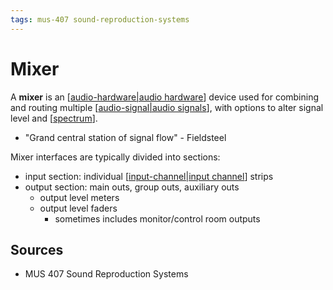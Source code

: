 ```yaml
---
tags: mus-407 sound-reproduction-systems
---
```


# Mixer

A **mixer** is an [[audio-hardware|audio hardware]] device used for combining and routing multiple [[audio-signal|audio signals]], with options to alter signal level and [[spectrum]].

- "Grand central station of signal flow" - Fieldsteel

Mixer interfaces are typically divided into sections:

- input section: individual [[input-channel|input channel]] strips
- output section: main outs, group outs, auxiliary outs
  - output level meters
  - output level faders
    - sometimes includes monitor/control room outputs

## Sources

- MUS 407 Sound Reproduction Systems

[//begin]: # "Autogenerated link references for markdown compatibility"
[audio-hardware|audio hardware]: audio-hardware "Audio Hardware"
[audio-signal|audio signals]: audio-signal "Audio Signal"
[spectrum]: spectrum "Spectrum"
[input-channel|input channel]: input-channel "Input channel"
[//end]: # "Autogenerated link references"
